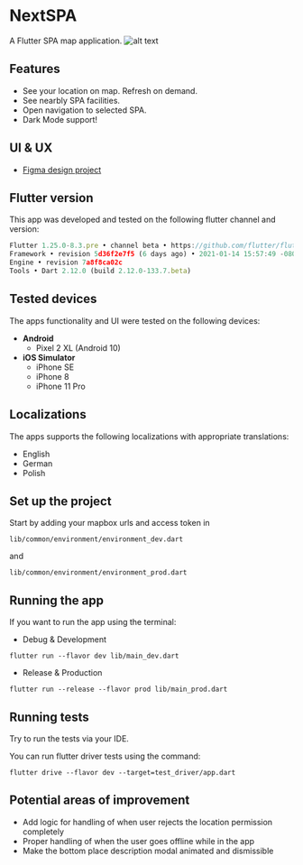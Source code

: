 # NextSPA

A Flutter SPA map application.
![alt text](https://mir-s3-cdn-cf.behance.net/project_modules/fs/afd17d111834661.600941edd328b.png)

## Features
- See your location on map. Refresh on demand.
- See nearbly SPA facilities.
- Open navigation to selected SPA.
- Dark Mode support!

## UI & UX
- [Figma design project](https://www.figma.com/file/24Knx6TLsMpEET5hphgbfR/next_spa_app_design?node-id=0%3A1)

## Flutter version

This app was developed and tested on the following flutter channel and version:
```javascript
Flutter 1.25.0-8.3.pre • channel beta • https://github.com/flutter/flutter.git
Framework • revision 5d36f2e7f5 (6 days ago) • 2021-01-14 15:57:49 -0800
Engine • revision 7a8f8ca02c
Tools • Dart 2.12.0 (build 2.12.0-133.7.beta)
```

## Tested devices

The apps functionality and UI were tested on the following devices:
- **Android**
    - Pixel 2 XL (Android 10)
- **iOS Simulator**
    - iPhone SE
    - iPhone 8
    - iPhone 11 Pro

## Localizations

The apps supports the following localizations with appropriate translations:
- English
- German
- Polish

## Set up the project
Start by adding your mapbox urls and access token in 
```
lib/common/environment/environment_dev.dart
```
and
```
lib/common/environment/environment_prod.dart
```

## Running the app
If you want to run the app using the terminal:
- Debug & Development
```
flutter run --flavor dev lib/main_dev.dart
```
- Release & Production
```
flutter run --release --flavor prod lib/main_prod.dart
```
    
## Running tests
Try to run the tests via your IDE. 

You can run flutter driver tests using the command:
```
flutter drive --flavor dev --target=test_driver/app.dart
```

## Potential areas of improvement
- Add logic for handling of when user rejects the location permission completely 
- Proper handling of when the user goes offline while in the app
- Make the bottom place description modal animated and dismissible
